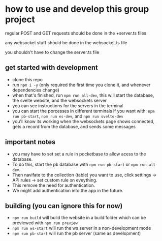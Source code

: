 # how to use and develop this group project

regular POST and GET requests should be done in the +server.ts files

any websocket stuff should be done in the websocket.ts file

you shouldn't have to change the server.ts file

## get started with development

- clone this repo
- run `npm i -y` (only required the first time you clone it, and whenever dependencies change)
- when that's finished, run `npm run all-dev`, this will start the database, the svelte website, and the websockets server
- you can see instructions for the servers in the terminal
- you can start the porcesses in different terminals if you want with: `npm run pb-start`, `npm run es-dev`, and `npm run svelte-dev`
- you'll know its working when the websockets page shows connected, gets a record from the database, and sends some messages

## important notes

- you may have to set set a rule in pocketbase to allow acess to the database.
- To do this, start the pb database with `npm run pb-start` or `npm run all-dev`.
- Then navifate to the collection (table) you want to use, click settings -> API rules -> set custom rule on eveything.
- This remove the need for authentication.
- We might add authentication into the app in the future.

## building (you can ignore this for now)

- `npm run build` will build the website in a build folder which can be previewed with `npm run preview`
- `npm run ws-start` will run the ws server in a non-development mode
- `npm run pb-start` will run the pb server (same as development)